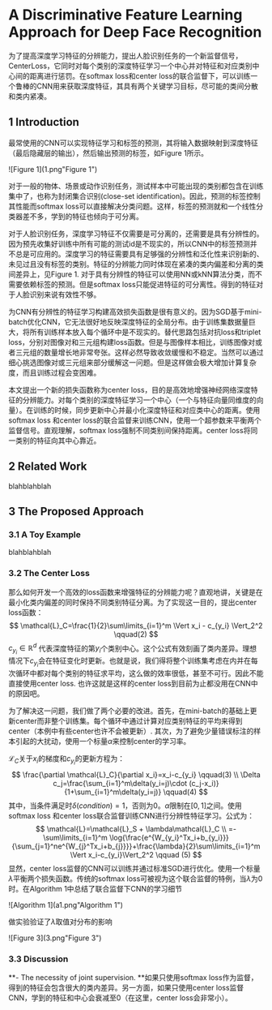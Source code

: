 # A Discriminative Feature Learning Approach for Deep Face Recognition

为了提高深度学习特征的分辨能力，提出人脸识别任务的一个新监督信号，CenterLoss，它同时对每个类别的深度特征学习一个中心并对特征和对应类别中心间的距离进行惩罚。在softmax loss和center loss的联合监督下，可以训练一个鲁棒的CNN用来获取深度特征，其具有两个关键学习目标，尽可能的类间分散和类内紧凑。



## 1 Introduction

最常使用的CNN可以实现特征学习和标签的预测，其将输入数据映射到深度特征（最后隐藏层的输出），然后输出预测的标签，如Figure 1所示。

![Figure 1](1.png"Figure 1")

对于一般的物体、场景或动作识别任务，测试样本中可能出现的类别都包含在训练集中了，也称为封闭集合识别(close-set identification)。因此，预测的标签控制其性能而softmax loss可以直接解决分类问题。这样，标签的预测就和一个线性分类器差不多，学到的特征也倾向于可分离。

对于人脸识别任务，深度学习特征不仅需要是可分离的，还需要是具有分辨性的。因为预先收集好训练中所有可能的测试id是不现实的，所以CNN中的标签预测并不总是可应用的。深度学习的特征需要具有足够强的分辨性和泛化性来识别新的、未见过且没有标签的类别。特征的分辨能力同时体现在紧凑的类内偏差和分离的类间差异上，见Figure 1. 对于具有分辨性的特征可以使用NN或kNN算法分类，而不需要依赖标签的预测。但是softmax loss只能促进特征的可分离性。得到的特征对于人脸识别来说有效性不够。

为CNN有分辨性的特征学习构建高效损失函数是很有意义的。因为SGD基于mini-batch优化CNN，它无法很好地反映深度特征的全局分布。由于训练集数据量巨大，将所有训练样本放入每个循环中是不现实的。替代思路包括对抗loss和triplet loss，分别对图像对和三元组构建loss函数。但是与图像样本相比，训练图像对或者三元组的数量增长地非常夸张。这样必然导致收敛缓慢和不稳定。当然可以通过细心挑选图像对或三元组来部分缓解这一问题。但是这样做会极大增加计算复杂度，而且训练过程会变困难。

本文提出一个新的损失函数称为center loss，目的是高效地增强神经网络深度特征的分辨能力。对每个类别的深度特征学习一个中心（一个与特征向量同维度的向量）。在训练的时候，同步更新中心并最小化深度特征和对应类中心的距离。使用softmax loss 和center loss的联合监督来训练CNN，使用一个超参数来平衡两个监督信号。直观理解，softmax loss强制不同类别间保持距离。center loss将同一类别的特征向其中心靠近。



## 2 Related Work

blahblahblah



## 3 The Proposed Approach

### 3.1 A Toy Example

blahblahblah

### 3.2 The Center Loss

那么如何开发一个高效的loss函数来增强特征的分辨能力呢？直观地讲，关键是在最小化类内偏差的同时保持不同类别特征分离。为了实现这一目的，提出center loss函数：
$$
\mathcal{L}_C=\frac{1}{2}\sum\limits_{i=1}^m \Vert x_i - c_{y_i} \Vert_2^2 \qquad(2)
$$
$c_{y_i} \in \mathbb{R}^d$ 代表深度特征的第$y_i$个类别中心。这个公式有效刻画了类内差异。理想情况下$c_{y_i}$会在特征变化时更新。也就是说，我们得将整个训练集考虑在内并在每次循环中都对每个类别的特征求平均，这么做的效率很低，甚至不可行。因此不能直接使用center loss. 也许这就是这样的center loss到目前为止都没用在CNN中的原因吧。

为了解决这一问题，我们做了两个必要的改进。首先，在mini-batch的基础上更新center而非整个训练集。每个循环中通过计算对应类别特征的平均来得到center（本例中有些center也许不会被更新）. 其次，为了避免少量错误标注的样本引起的大扰动，使用一个标量$\alpha$来控制center的学习率。

$\mathcal{L}_C$关于$x_i$的梯度和$c_{y_i}$的更新方程为：
$$
\frac{\partial \mathcal{L}_C}{\partial x_i}=x_i-c_{y_i} \qquad(3) \\
\Delta c_j=\frac{\sum_{i=1}^m\delta(y_i=j)\cdot (c_j-x_i)}{1+\sum_{i=1}^m\delta(y_i=j)} \qquad(4)
$$
其中，当条件满足时$\delta(condition)=1$，否则为0。$\alpha$限制在$[0,1]$之间。使用softmax loss 和center loss联合监督训练CNN进行分辨性特征学习。公式为：
$$
\mathcal{L}=\mathcal{L}_S + \lambda\mathcal{L}_C \\
=-\sum\limits_{i=1}^m \log{\frac{e^{W_{y_i}^Tx_i+b_{y_i}}}{\sum_{j=1}^ne^{W_{j}^Tx_i+b_{j}}}}+\frac{\lambda}{2}\sum\limits_{i=1}^m \Vert x_i-c_{y_i}\Vert_2^2 \qquad (5)
$$
显然，center loss监督的CNN可以训练并通过标准SGD进行优化。使用一个标量$\lambda$平衡两个损失函数。传统的softmax loss可被视为这个联合监督的特例，当$\lambda$为0时。在Algorithm 1中总结了联合监督下CNN的学习细节

![Algorithm 1](a1.png"Algorithm 1")

做实验验证了$\lambda$取值对分布的影响

![Figure 3](3.png"Figure 3")



### 3.3 Discussion

**- The necessity of joint supervision. **如果只使用softmax loss作为监督，得到的特征会包含很大的类内差异。另一方面，如果只使用center loss监督CNN，学到的特征和中心会衰减至0（在这里，center loss会非常小）。